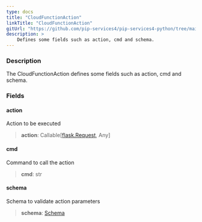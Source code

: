 ```yaml
---
type: docs
title: "CloudFunctionAction"
linkTitle: "CloudFunctionAction"
gitUrl: "https://github.com/pip-services4/pip-services4-python/tree/main/pip-services4-gcp-python"
description: >
    Defines some fields such as action, cmd and schema.
---
```


### Description

The CloudFunctionAction defines some fields such as action, cmd and schema.

### Fields

<span class="hide-title-link">

#### action
Action to be executed
> **action**: Callable[[flask.Request](https://flask.palletsprojects.com/en/2.1.x/api/#incoming-request-data), Any]

#### cmd
Command to call the action
> **cmd**: str

#### schema
Schema to validate action parameters
> **schema**: [Schema](../../../data/validate/schema)

</span>
